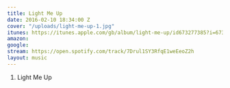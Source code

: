 ```yaml
---
title: Light Me Up
date: 2016-02-10 18:34:00 Z
cover: "/uploads/light-me-up-1.jpg"
itunes: https://itunes.apple.com/gb/album/light-me-up/id673277385?i=673277686
amazon: 
google: 
stream: https://open.spotify.com/track/7Drul1SY3RfqE1weEeoZ2h
layout: music
---
```


1. Light Me Up
